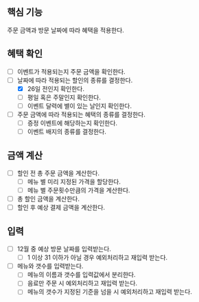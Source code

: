 ## 핵심 기능
주문 금액과 방문 날짜에 따라 혜택을 적용한다.

## 혜택 확인
- [ ] 이벤트가 적용되는지 주문 금액을 확인한다.
- [ ] 날짜에 따라 적용되는 할인의 종류를 결정한다.
    - [x] 26일 전인지 확인한다.
    - [ ] 평일 혹은 주말인지 확인한다.
    - [ ] 이벤트 달력에 별이 있는 날인지 확인한다.
- [ ] 주문 금액에 따라 적용되는 혜택의 종류를 결정한다.
    - [ ] 증정 이벤트에 해당하는지 확인한다.
    - [ ] 이벤트 배지의 종류를 결정한다.

## 금액 계산
- [ ] 할인 전 총 주문 금액을 계산한다.
    - [ ] 메뉴 별 미리 지정된 가격을 할당한다.
    - [ ] 메뉴 별 주문횟수만큼의 가격을 계산한다.
- [ ] 총 할인 금액을 계산한다.
- [ ] 할인 후 예상 결제 금액을 계산한다.

## 입력
- [ ] 12월 중 예상 방문 날짜를 입력받는다.
  - [ ] 1 이상 31 이하가 아닐 경우 예외처리하고 재입력 받는다.
- [ ] 메뉴와 갯수를 입력받는다.
  - [ ] 메뉴의 이름과 갯수를 입력값에서 분리한다.
  - [ ] 음료만 주문 시 예외처리하고 재입력 받는다.
  - [ ] 메뉴의 갯수가 지정된 기준을 넘을 시 예외처리하고 재입력 받는다.